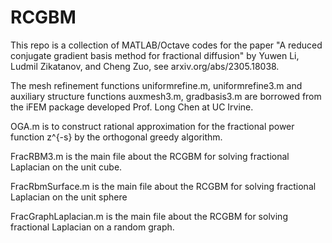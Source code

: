 # RCGBM
This repo is a collection of MATLAB/Octave codes for the paper "A reduced conjugate gradient basis method for fractional diffusion" by Yuwen Li, Ludmil Zikatanov, and Cheng Zuo, see arxiv.org/abs/2305.18038.

The mesh refinement functions uniformrefine.m, uniformrefine3.m and auxiliary structure functions auxmesh3.m, gradbasis3.m are borrowed from the iFEM package developed Prof. Long Chen at UC Irvine.

OGA.m is to construct rational approximation for the fractional power function z^{-s} by the orthogonal greedy algorithm.

FracRBM3.m is the main file about the RCGBM for solving fractional Laplacian on the unit cube.

FracRbmSurface.m is the main file about the RCGBM for solving fractional Laplacian on the unit sphere

FracGraphLaplacian.m is the main file about the RCGBM for solving fractional Laplacian on a random graph.


